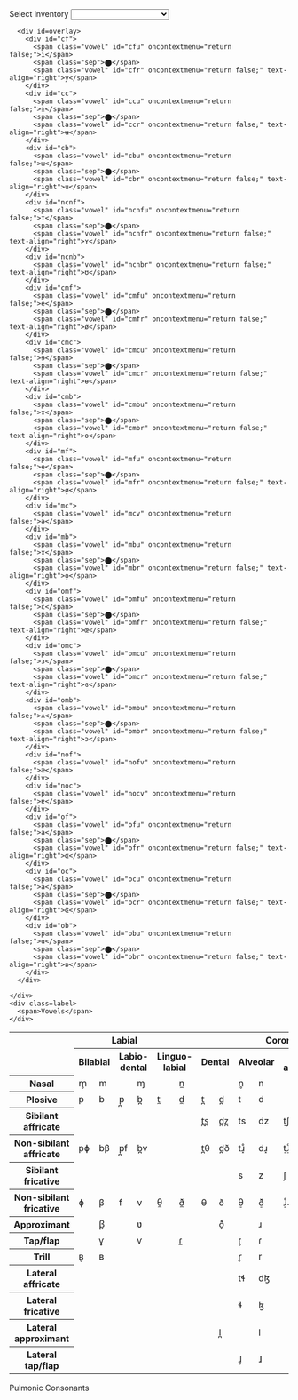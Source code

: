 <head>
    <meta charset="UTF-8" />
    <meta http-equiv="X-UA-Compatible" content="IE=edge" />
    <meta name="viewport" content="width=device-width, initial-scale=1.0" />
    <link rel="stylesheet" type="text/css" href="styles.css" /> 
    <script type="text/javascript" defer src="script.js"></script>
    <title>Phoneme Inventory Maker</title>
</head>

<body>
  <div class=outer_container id=selection>
    <label for="dialect">Select inventory</label>
    <select name="dialect" id=dialect_selector>
      <option value=null></option>
      <option value=empty>Clear</option>
      <option value=GAE>General American English</option>
    </select>
  </div>

  <div class=outer_container id=vowels>
    <div class=inner_container>
      <canvas id="canvas" height="310" width="500"></canvas>

      <div id=overlay>
        <div id="cf">
          <span class="vowel" id="cfu" oncontextmenu="return false;">i</span>
          <span class="sep">⬤</span>
          <span class="vowel" id="cfr" oncontextmenu="return false;" text-align="right">y</span>
        </div>
        <div id="cc">
          <span class="vowel" id="ccu" oncontextmenu="return false;">ɨ</span>
          <span class="sep">⬤</span>
          <span class="vowel" id="ccr" oncontextmenu="return false;" text-align="right">ʉ</span>
        </div>
        <div id="cb">
          <span class="vowel" id="cbu" oncontextmenu="return false;">ɯ</span>
          <span class="sep">⬤</span>
          <span class="vowel" id="cbr" oncontextmenu="return false;" text-align="right">u</span>
        </div>
        <div id="ncnf">
          <span class="vowel" id="ncnfu" oncontextmenu="return false;">ɪ</span>
          <span class="sep">⬤</span>
          <span class="vowel" id="ncnfr" oncontextmenu="return false;" text-align="right">ʏ</span>
        </div>
        <div id="ncnb">
          <span class="vowel" id="ncnbr" oncontextmenu="return false;" text-align="right">ʊ</span>
        </div>
        <div id="cmf">
          <span class="vowel" id="cmfu" oncontextmenu="return false;">e</span>
          <span class="sep">⬤</span>
          <span class="vowel" id="cmfr" oncontextmenu="return false;" text-align="right">ø</span>
        </div>
        <div id="cmc">
          <span class="vowel" id="cmcu" oncontextmenu="return false;">ɘ</span>
          <span class="sep">⬤</span>
          <span class="vowel" id="cmcr" oncontextmenu="return false;" text-align="right">ɵ</span>
        </div>
        <div id="cmb">
          <span class="vowel" id="cmbu" oncontextmenu="return false;">ɤ</span>
          <span class="sep">⬤</span>
          <span class="vowel" id="cmbr" oncontextmenu="return false;" text-align="right">o</span>
        </div>
        <div id="mf">
          <span class="vowel" id="mfu" oncontextmenu="return false;">e̞</span>
          <span class="sep">⬤</span>
          <span class="vowel" id="mfr" oncontextmenu="return false;" text-align="right">ø̞</span>
        </div>
        <div id="mc">
          <span class="vowel" id="mcv" oncontextmenu="return false;">ə</span>
        </div>
        <div id="mb">
          <span class="vowel" id="mbu" oncontextmenu="return false;">ɤ̞</span>
          <span class="sep">⬤</span>
          <span class="vowel" id="mbr" oncontextmenu="return false;" text-align="right">o̞</span>
        </div>
        <div id="omf">
          <span class="vowel" id="omfu" oncontextmenu="return false;">ɛ</span>
          <span class="sep">⬤</span>
          <span class="vowel" id="omfr" oncontextmenu="return false;" text-align="right">œ</span>
        </div>
        <div id="omc">
          <span class="vowel" id="omcu" oncontextmenu="return false;">ɜ</span>
          <span class="sep">⬤</span>
          <span class="vowel" id="omcr" oncontextmenu="return false;" text-align="right">ɞ</span>
        </div>
        <div id="omb">
          <span class="vowel" id="ombu" oncontextmenu="return false;">ʌ</span>
          <span class="sep">⬤</span>
          <span class="vowel" id="ombr" oncontextmenu="return false;" text-align="right">ɔ</span>
        </div>
        <div id="nof">
          <span class="vowel" id="nofv" oncontextmenu="return false;">æ</span>
        </div>
        <div id="noc">
          <span class="vowel" id="nocv" oncontextmenu="return false;">ɐ</span>
        </div>
        <div id="of">
          <span class="vowel" id="ofu" oncontextmenu="return false;">a</span>
          <span class="sep">⬤</span>
          <span class="vowel" id="ofr" oncontextmenu="return false;" text-align="right">ɶ</span>
        </div>
        <div id="oc">
          <span class="vowel" id="ocu" oncontextmenu="return false;">ä</span>
          <span class="sep">⬤</span>
          <span class="vowel" id="ocr" oncontextmenu="return false;" text-align="right">ɶ̈</span>
        </div>
        <div id="ob">
          <span class="vowel" id="obu" oncontextmenu="return false;">ɑ</span>
          <span class="sep">⬤</span>
          <span class="vowel" id="obr" oncontextmenu="return false;" text-align="right">ɒ</span>
        </div>
      </div>

    </div>
    <div class=label>
      <span>Vowels</span>
    </div>
  </div>

  <div class=outer_container id=consonants>
    <div class=inner_container>
      <table>
        <tbody>
          <tr>
            <th rowspan="2"></th>
            <th colspan="5">Labial</th>
            <th colspan="10">Coronal</th>
            <th colspan="5">Dorsal</th>
            <th colspan="4">Laryngeal</th>
          </tr>
          <tr>
            <th colspan="2">Bilabial</th>
            <th colspan="2">Labio-dental</th>
            <th colspan="2">Linguo-labial</th>
            <th colspan="2">Dental</th>
            <th colspan="2">Alveolar</th>
            <th colspan="2">Post-alveolar</th>
            <th colspan="2">Retroflex</th>
            <th colspan="2">Palatal</th>
            <th colspan="2">Velar</th>
            <th colspan="2">Uvular</th>
            <th colspan="2">Pharyngeal/epiglottal</th>
            <th colspan="2">Glottal</th>
          </tr>
          <tr>
            <th>Nasal</th>
            <td><span class="consonant" id="-bn">m̥</span></td>
            <td><span class="consonant" id="bn">m</span></td>
            <td></td>
            <td><span class="consonant" id="ldn">ɱ</span></td>
            <td></td>
            <td><span class="consonant" id="lln">n̼</span></td>
            <td></td>
            <td></td>
            <td><span class="consonant" id="-an">n̥</span></td>
            <td><span class="consonant" id="an">n</span></td>
            <td></td>
            <td></td>
            <td><span class="consonant" id="-rn">ɳ̊</span></td>
            <td><span class="consonant" id="rn">ɳ</span></td>
            <td><span class="consonant" id="-pn">ɲ̊</span></td>
            <td><span class="consonant" id="pn">ɲ</span></td>
            <td><span class="consonant" id="-vn">ŋ̊</span></td>
            <td><span class="consonant" id="vn">ŋ</span></td>
            <td></td>
            <td><span class="consonant" id="un">ɴ</span></td>
            <td></td>
            <td></td>
            <td></td>
            <td></td>
          </tr>
          <tr>
            <th>Plosive</th>
            <td><span class="consonant" id="-bp">p</span></td>
            <td><span class="consonant" id="bp">b</span></td>
            <td><span class="consonant" id="-ldp">p̪</span></td>
            <td><span class="consonant" id="ldp">b̪</span></td>
            <td><span class="consonant" id="-llp">t̼</span></td>
            <td><span class="consonant" id="llp">d̼</span></td>
            <td><span class="consonant" id="-dp">t̪</span></td>
            <td><span class="consonant" id="dp">d̪</span></td>
            <td><span class="consonant" id="-ap">t</span></td>
            <td><span class="consonant" id="ap">d</span></td>
            <td></td>
            <td></td>
            <td><span class="consonant" id="-rp">ʈ</span></td>
            <td><span class="consonant" id="rp">ɖ</span></td>
            <td><span class="consonant" id="-pp">c</span></td>
            <td><span class="consonant" id="pp">ɟ</span></td>
            <td><span class="consonant" id="-vp">k</span></td>
            <td><span class="consonant" id="vp">ɡ</span></td>
            <td><span class="consonant" id="-up">q</span></td>
            <td><span class="consonant" id="up">ɢ</span></td>
            <td><span class="consonant" id="-php">ʡ</span></td>
            <td></td>
            <td><span class="consonant" id="-gp">ʔ</span></td>
            <td></td>
          </tr>
          <tr>
            <th>Sibilant affricate</th>
            <td></td>
            <td></td>
            <td></td>
            <td></td>
            <td></td>
            <td></td>
            <td>t̪s̪</td>
            <td>d̪z̪</td>
            <td>ts</td>
            <td>dz</td>
            <td>t̠ʃ</td>
            <td>d̠ʒ</td>
            <td>tʂ</td>
            <td>dʐ</td>
            <td>tɕ</td>
            <td>dʑ</td>
            <td></td>
            <td></td>
            <td></td>
            <td></td>
            <td></td>
            <td></td>
            <td></td>
            <td></td>
          </tr>
          <tr>
            <th> Non-sibilant affricate
            </th>
            <td>pɸ</td>
            <td>bβ</td>
            <td>p̪f</td>
            <td>b̪v</td>
            <td></td>
            <td></td>
            <td>t̪θ</td>
            <td>d̪ð</td>
            <td>tɹ̝̊</td>
            <td>dɹ̝</td>
            <td>t̠ɹ̠̊˔</td>
            <td>d̠ɹ̠˔</td>
            <td></td>
            <td></td>
            <td>cç</td>
            <td>ɟʝ</td>
            <td>kx</td>
            <td>ɡɣ</td>
            <td>qχ</td>
            <td>ɢʁ</td>
            <td>ʡʜ</td>
            <td>ʡʢ</td>
            <td>ʔh</td>
            <td></td>
          </tr>
          <tr>
            <th>Sibilant fricative</th>
            <td></td>
            <td></td>
            <td></td>
            <td></td>
            <td></td>
            <td></td>
            <td></td>
            <td></td>
            <td>s</td>
            <td>z</td>
            <td>ʃ</td>
            <td>ʒ</td>
            <td>ʂ</td>
            <td>ʐ</td>
            <td>ɕ</td>
            <td>ʑ</td>
            <td></td>
            <td></td>
            <td></td>
            <td></td>
            <td></td>
            <td></td>
            <td></td>
            <td></td>
          </tr>
          <tr>
            <th>Non-sibilant fricative
            </th>
            <td>ɸ</td>
            <td dir="ltr">β</td>
            <td>f</td>
            <td>v</td>
            <td>θ̼</td>
            <td>ð̼</td>
            <td>θ</td>
            <td>ð</td>
            <td>θ̠</td>
            <td>ð̠</td>
            <td>ɹ̠̊˔</td>
            <td>ɹ̠˔</td>
            <td>ɻ̊˔</td>
            <td>ɻ˔</td>
            <td>ç</td>
            <td>ʝ</td>
            <td>x</td>
            <td>ɣ</td>
            <td>χ</td>
            <td>ʁ</td>
            <td>ħ</td>
            <td>ʕ</td>
            <td>h</td>
            <td>ɦ</td>
          </tr>
          <tr>
            <th>Approximant</th>
            <td></td>
            <td>β̞</td>
            <td></td>
            <td>ʋ</td>
            <td></td>
            <td></td>
            <td></td>
            <td>ð̞</td>
            <td></td>
            <td>ɹ</td>
            <td></td>
            <td>ɹ̠</td>
            <td></td>
            <td>ɻ</td>
            <td></td>
            <td>j</td>
            <td></td>
            <td>ɰ</td>
            <td></td>
            <td>ʁ̞</td>
            <td></td>
            <td></td>
            <td></td>
            <td>ʔ̞</td>
          </tr>
          <tr>
            <th>Tap/flap</th>
            <td></td>
            <td>ⱱ̟</td>
            <td></td>
            <td>ⱱ</td>
            <td></td>
            <td>ɾ̼</td>
            <td></td>
            <td></td>
            <td>ɾ̥</td>
            <td>ɾ</td>
            <td></td>
            <td></td>
            <td>ɽ̊</td>
            <td>ɽ</td>
            <td></td>
            <td></td>
            <td></td>
            <td></td>
            <td></td>
            <td>ɢ̆</td>
            <td></td>
            <td>ʡ̆</td>
            <td></td>
            <td></td>
          </tr>
          <tr>
            <th>Trill</th>
            <td>ʙ̥</td>
            <td>ʙ</td>
            <td></td>
            <td></td>
            <td></td>
            <td></td>
            <td></td>
            <td></td>
            <td>r̥</td>
            <td>r</td>
            <td></td>
            <td>r̠</td>
            <td>ɽ̊r̥</td>
            <td>ɽr</td>
            <td></td>
            <td></td>
            <td></td>
            <td></td>
            <td>ʀ̥</td>
            <td>ʀ</td>
            <td>ʜ</td>
            <td>ʢ</td>
            <td></td>
            <td></td>
          </tr>
          <tr>
            <th>Lateral affricate</th>
            <td></td>
            <td></td>
            <td></td>
            <td></td>
            <td></td>
            <td></td>
            <td></td>
            <td></td>
            <td>tɬ</td>
            <td>dɮ</td>
            <td></td>
            <td></td>
            <td>tꞎ</td>
            <td>d𝼅</td>
            <td>c𝼆</td>
            <td>ɟʎ̝</td>
            <td>k𝼄</td>
            <td>ɡʟ̝</td>
            <td></td>
            <td></td>
            <td></td>
            <td></td>
            <td></td>
            <td></td>
          </tr>
          <tr>
            <th>Lateral fricative</th>
            <td></td>
            <td></td>
            <td></td>
            <td></td>
            <td></td>
            <td></td>
            <td></td>
            <td></td>
            <td>ɬ</td>
            <td>ɮ</td>
            <td></td>
            <td></td>
            <td>ꞎ</td>
            <td>𝼅</td>
            <td>𝼆</td>
            <td>ʎ̝</td>
            <td>𝼄</td>
            <td>ʟ̝</td>
            <td></td>
            <td></td>
            <td></td>
            <td></td>
            <td></td>
            <td></td>
          </tr>
          <tr>
            <th class="s1">
             Lateral approximant
            </th>
            <td class="s2"></td>
            <td class="s2"></td>
            <td></td>
            <td></td>
            <td></td>
            <td></td>
            <td></td>
            <td>l̪</td>
            <td></td>
            <td>l</td>
            <td></td>
            <td>l̠</td>
            <td></td>
            <td>ɭ</td>
            <td></td>
            <td>ʎ</td>
            <td></td>
            <td>ʟ</td>
            <td></td>
            <td>ʟ̠</td>
            <td></td>
            <td></td>
            <td></td>
            <td></td>
          </tr>
          <tr>
            <th>Lateral tap/flap</th>
            <td></td>
            <td></td>
            <td></td>
            <td></td>
            <td></td>
            <td></td>
            <td></td>
            <td></td>
            <td>ɺ̥</td>
            <td>ɺ</td>
            <td></td>
            <td></td>
            <td>𝼈̥</td>
            <td>𝼈</td>
            <td></td>
            <td>ʎ̆</td>
            <td></td>
            <td>ʟ̆</td>
            <td></td>
            <td></td>
            <td></td>
            <td></td>
            <td></td>
            <td></td>
          </tr>
        </tbody>
      </table>
    </div>
    <div class=label>
      <span>Pulmonic Consonants</span>
    </div>
  </div>
</body>

<div id="audio">

  <audio id="cfu_audio" src="https://upload.wikimedia.org/wikipedia/commons/9/91/Close_front_unrounded_vowel.ogg"></audio>
  <audio id="cfr_audio" src="https://upload.wikimedia.org/wikipedia/commons/e/ea/Close_front_rounded_vowel.ogg"></audio>
  <audio id="ccu_audio" src="https://upload.wikimedia.org/wikipedia/commons/5/53/Close_central_unrounded_vowel.ogg"></audio>
  <audio id="ccr_audio" src="https://upload.wikimedia.org/wikipedia/commons/6/66/Close_central_rounded_vowel.ogg"></audio>
  <audio id="cbu_audio" src="https://upload.wikimedia.org/wikipedia/commons/e/e8/Close_back_unrounded_vowel.ogg"></audio>
  <audio id="cbr_audio" src="https://upload.wikimedia.org/wikipedia/commons/5/5d/Close_back_rounded_vowel.ogg"></audio>
  <audio id="ncnfu_audio" src="https://upload.wikimedia.org/wikipedia/commons/4/4c/Near-close_near-front_unrounded_vowel.ogg"></audio>
  <audio id="ncnfr_audio" src="https://upload.wikimedia.org/wikipedia/commons/e/e3/Near-close_near-front_rounded_vowel.ogg"></audio>
  <audio id="ncnbr_audio" src="https://upload.wikimedia.org/wikipedia/commons/d/d5/Near-close_near-back_rounded_vowel.ogg"></audio>
  <audio id="cmfu_audio" src="https://upload.wikimedia.org/wikipedia/commons/6/6c/Close-mid_front_unrounded_vowel.ogg"></audio>
  <audio id="cmfr_audio" src="https://upload.wikimedia.org/wikipedia/commons/5/53/Close-mid_front_rounded_vowel.ogg"></audio>
  <audio id="cmcu_audio" src="https://upload.wikimedia.org/wikipedia/commons/6/60/Close-mid_central_unrounded_vowel.ogg"></audio>
  <audio id="cmcr_audio" src="https://upload.wikimedia.org/wikipedia/commons/b/b5/Close-mid_central_rounded_vowel.ogg"></audio>
  <audio id="cmbu_audio" src="https://upload.wikimedia.org/wikipedia/commons/2/26/Close-mid_back_unrounded_vowel.ogg"></audio>
  <audio id="cmbr_audio" src="https://upload.wikimedia.org/wikipedia/commons/8/84/Close-mid_back_rounded_vowel.ogg"></audio>
  <audio id="mfu_audio" src="https://upload.wikimedia.org/wikipedia/commons/e/e0/Mid_front_unrounded_vowel.ogg"></audio>
  <audio id="mfr_audio" src="https://upload.wikimedia.org/wikipedia/commons/e/ee/Mid_front_rounded_vowel.ogg"></audio>
  <audio id="mcv_audio" src="https://upload.wikimedia.org/wikipedia/commons/d/d9/Mid-central_vowel.ogg"></audio>
  <audio id="mbu_audio" src="https://upload.wikimedia.org/wikipedia/commons/d/d8/%C9%A4%CC%9E_IPA_sound.opus"></audio>
  <audio id="mbr_audio" src="https://upload.wikimedia.org/wikipedia/commons/a/a6/Mid_back_rounded_vowel.ogg"></audio>
  <audio id="omfu_audio" src="https://upload.wikimedia.org/wikipedia/commons/7/71/Open-mid_front_unrounded_vowel.ogg"></audio>
  <audio id="omfr_audio" src="https://upload.wikimedia.org/wikipedia/commons/0/00/Open-mid_front_rounded_vowel.ogg"></audio>
  <audio id="omcu_audio" src="https://upload.wikimedia.org/wikipedia/commons/0/01/Open-mid_central_unrounded_vowel.ogg"></audio>
  <audio id="omcr_audio" src="https://upload.wikimedia.org/wikipedia/commons/d/d9/Open-mid_central_rounded_vowel.ogg"></audio>
  <audio id="ombu_audio" src="https://upload.wikimedia.org/wikipedia/commons/8/80/PR-open-mid_back_unrounded_vowel2.ogg"></audio>
  <audio id="ombr_audio" src="https://upload.wikimedia.org/wikipedia/commons/d/d0/PR-open-mid_back_rounded_vowel.ogg"></audio>
  <audio id="nofv_audio" src="https://upload.wikimedia.org/wikipedia/commons/c/c9/Near-open_front_unrounded_vowel.ogg"></audio>
  <audio id="nocv_audio" src="https://upload.wikimedia.org/wikipedia/commons/2/22/Near-open_central_unrounded_vowel.ogg"></audio>
  <audio id="ofu_audio" src="https://upload.wikimedia.org/wikipedia/commons/0/0e/PR-open_front_unrounded_vowel.ogg"></audio>
  <audio id="ofr_audio" src="https://upload.wikimedia.org/wikipedia/commons/c/c1/Open_front_rounded_vowel.ogg"></audio>
  <audio id="ocu_audio" src="https://upload.wikimedia.org/wikipedia/commons/5/50/Open_central_unrounded_vowel.ogg"></audio>
  <audio id="ocr_audio" src="https://upload.wikimedia.org/wikipedia/commons/f/f2/Open_central_rounded_vowel.ogg"></audio>
  <audio id="obu_audio" src="https://upload.wikimedia.org/wikipedia/commons/e/e5/Open_back_unrounded_vowel.ogg"></audio>
  <audio id="obr_audio" src="https://upload.wikimedia.org/wikipedia/commons/3/31/PR-open_back_rounded_vowel.ogg"></audio>
</div>



